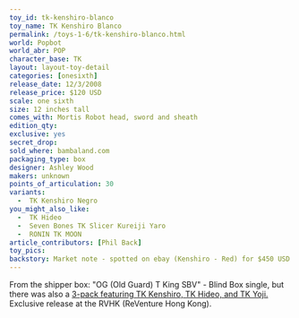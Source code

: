 ```yaml
---
toy_id: tk-kenshiro-blanco
toy_name: TK Kenshiro Blanco
permalink: /toys-1-6/tk-kenshiro-blanco.html
world: Popbot
world_abr: POP
character_base: TK
layout: layout-toy-detail
categories: [onesixth]
release_date: 12/3/2008
release_price: $120 USD
scale: one sixth
size: 12 inches tall
comes_with: Mortis Robot head, sword and sheath
edition_qty:
exclusive: yes
secret_drop:
sold_where: bambaland.com
packaging_type: box
designer: Ashley Wood
makers: unknown
points_of_articulation: 30
variants: 
  -  TK Kenshiro Negro
you_might_also_like:
  -  TK Hideo
  -  Seven Bones TK Slicer Kureiji Yaro
  -  RONIN TK MOON
article_contributors: [Phil Back]
toy_pics:
backstory: Market note - spotted on ebay (Kenshiro - Red) for $450 USD. Kenshiro Blue spotted @ $800 USD (1/30/2019). 
---
```

From the shipper box: "OG (Old Guard) T King SBV" - Blind Box single, but there was also a <a href="/toys-1-6/tk-3-pack.html">3-pack featuring TK Kenshiro, TK Hideo, and TK Yoji.</a> Exclusive release at the RVHK (ReVenture Hong Kong).